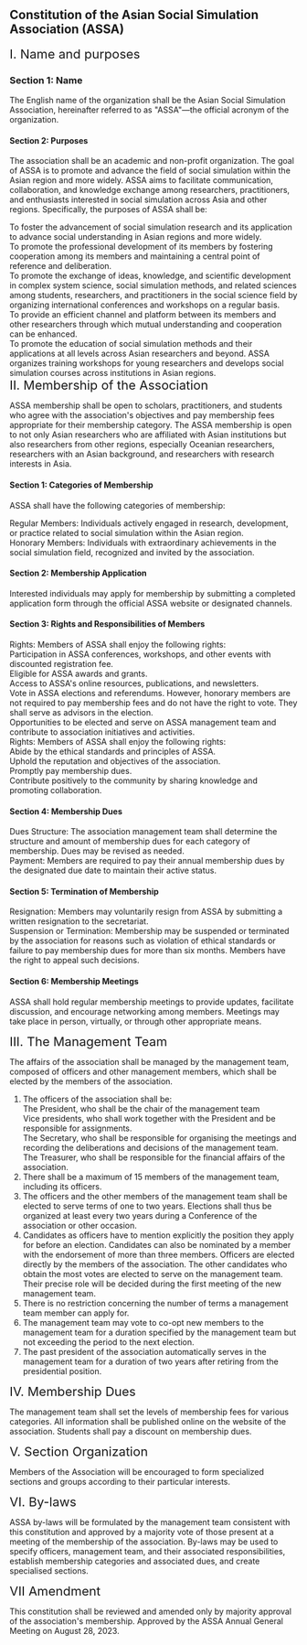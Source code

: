 ## <div class="mdh-post_flex_center_center">Constitution of the Asian Social Simulation Association (ASSA)</div>

<div style="font-size: 22px">I. Name and purposes</div>

### Section 1: Name
The English name of the organization shall be the Asian Social Simulation Association, hereinafter referred to as "ASSA"—the official acronym of the organization.
#### Section 2: Purposes
The association shall be an academic and non-profit organization. The goal of ASSA is to promote and advance the field of social simulation within the Asian region and more widely. ASSA aims to facilitate communication, collaboration, and knowledge exchange among researchers, practitioners, and enthusiasts interested in social simulation across Asia and other regions.
Specifically, the purposes of ASSA shall be:

<div class="mdh-post_paddingLeftIntend2">
    <div class="mdh-post_listIntend2" data-num="a.">
        To foster the advancement of social simulation research and its application to advance social understanding in Asian regions and more widely.
    </div>
</div>
<div class="mdh-post_paddingLeftIntend2">
    <div class="mdh-post_listIntend2" data-num="b.">
        To promote the professional development of its members by fostering cooperation among its members and maintaining a central point of reference and deliberation.
    </div>
</div>
<div class="mdh-post_paddingLeftIntend2">
    <div class="mdh-post_listIntend2" data-num="c.">
        To promote the exchange of ideas, knowledge, and scientific development in complex system science, social simulation methods, and related sciences among students, researchers, and practitioners in the social science field by organizing international conferences and workshops on a regular basis.
    </div>
</div>
<div class="mdh-post_paddingLeftIntend2">
    <div class="mdh-post_listIntend2" data-num="d.">
        To provide an efficient channel and platform between its members and other researchers through which mutual understanding and cooperation can be enhanced.
    </div>
</div>
<div class="mdh-post_paddingLeftIntend2">
    <div class="mdh-post_listIntend2" data-num="e.">
        To promote the education of social simulation methods and their applications at all levels across Asian researchers and beyond. ASSA organizes training workshops for young researchers and develops social simulation courses across institutions in Asian regions.
    </div>
</div>

<div style="font-size: 22px">II. Membership of the Association</div>

ASSA membership shall be open to scholars, practitioners, and students who agree with the association's objectives and pay membership fees appropriate for their membership category. The ASSA membership is open to not only Asian researchers who are affiliated with Asian institutions but also researchers from other regions, especially Oceanian researchers, researchers with an Asian background, and researchers with research interests in Asia.

#### Section 1: Categories of Membership
ASSA shall have the following categories of membership:
<div class="mdh-post_paddingLeftIntend2">
    <div class="mdh-post_listIntend2" data-num="a.">
        Regular Members: Individuals actively engaged in research, development, or practice related to social simulation within the Asian region.
    </div>
</div>
<div class="mdh-post_paddingLeftIntend2">
    <div class="mdh-post_listIntend2" data-num="b.">
        Honorary Members: Individuals with extraordinary achievements in the social simulation field, recognized and invited by the association.
    </div>
</div>

#### Section 2: Membership Application
Interested individuals may apply for membership by submitting a completed application form through the official ASSA website or designated channels.

#### Section 3: Rights and Responsibilities of Members
<div class="mdh-post_paddingLeftIntend2">
    <div class="mdh-post_listIntend2" data-num="a.">
        Rights: Members of ASSA shall enjoy the following rights:
        <div class="mdh-post_paddingLeftIntend2">
            <div class="mdh-post_listIntend2" data-num="•">
                Participation in ASSA conferences, workshops, and other events with discounted registration fee.
            </div>
        </div>
        <div class="mdh-post_paddingLeftIntend2">
            <div class="mdh-post_listIntend2" data-num="•">
                Eligible for ASSA awards and grants.
            </div>
        </div>
        <div class="mdh-post_paddingLeftIntend2">
            <div class="mdh-post_listIntend2" data-num="•">
                Access to ASSA's online resources, publications, and newsletters.
            </div>
        </div>
        <div class="mdh-post_paddingLeftIntend2">
            <div class="mdh-post_listIntend2" data-num="•">
                Vote in ASSA elections and referendums. However, honorary members are not required to pay membership fees and do not have the right to vote. They shall serve as advisors in the election.
            </div>
        </div>
        <div class="mdh-post_paddingLeftIntend2">
            <div class="mdh-post_listIntend2" data-num="•">
                Opportunities to be elected and serve on ASSA management team and contribute to association initiatives and activities.
            </div>
        </div>
    </div>
    <div class="mdh-post_listIntend2" data-num="b.">
        Rights: Members of ASSA shall enjoy the following rights:
        <div class="mdh-post_paddingLeftIntend2">
            <div class="mdh-post_listIntend2" data-num="•">
                Abide by the ethical standards and principles of ASSA.
            </div>
        </div>
        <div class="mdh-post_paddingLeftIntend2">
            <div class="mdh-post_listIntend2" data-num="•">
                Uphold the reputation and objectives of the association.
            </div>
        </div>
        <div class="mdh-post_paddingLeftIntend2">
            <div class="mdh-post_listIntend2" data-num="•">
                Promptly pay membership dues.
            </div>
        </div>
        <div class="mdh-post_paddingLeftIntend2">
            <div class="mdh-post_listIntend2" data-num="•">
                Contribute positively to the community by sharing knowledge and promoting collaboration.
            </div>
        </div>
    </div>
</div>

#### Section 4: Membership Dues
<div class="mdh-post_paddingLeftIntend2">
    <div class="mdh-post_listIntend2" data-num="a.">
        Dues Structure: The association management team shall determine the structure and amount of membership dues for each category of membership. Dues may be revised as needed.
    </div>
</div>
<div class="mdh-post_paddingLeftIntend2">
    <div class="mdh-post_listIntend2" data-num="b.">
        Payment: Members are required to pay their annual membership dues by the designated due date to maintain their active status.
    </div>
</div>

#### Section 5: Termination of Membership
<div class="mdh-post_paddingLeftIntend2">
    <div class="mdh-post_listIntend2" data-num="a.">
        Resignation: Members may voluntarily resign from ASSA by submitting a written resignation to the secretariat.
    </div>
</div>
<div class="mdh-post_paddingLeftIntend2">
    <div class="mdh-post_listIntend2" data-num="b.">
        Suspension or Termination: Membership may be suspended or terminated by the association for reasons such as violation of ethical standards or failure to pay membership dues for more than six months. Members have the right to appeal such decisions.
    </div>
</div>

#### Section 6: Membership Meetings
ASSA shall hold regular membership meetings to provide updates, facilitate discussion, and encourage networking among members. Meetings may take place in person, virtually, or through other appropriate means.

<div style="font-size: 22px">III. The Management Team</div>

The affairs of the association shall be managed by the management team, composed of officers and other management members, which shall be elected by the members of the association.
1.  The officers of the association shall be:
    <div class="mdh-post_paddingLeftIntend2">
        <div class="mdh-post_listIntend2" data-num="a.">
            The President, who shall be the chair of the management team
        </div>
    </div>
    <div class="mdh-post_paddingLeftIntend2">
        <div class="mdh-post_listIntend2" data-num="b.">
            Vice presidents, who shall work together with the President and be responsible for assignments.
        </div>
    </div>
    <div class="mdh-post_paddingLeftIntend2">
        <div class="mdh-post_listIntend2" data-num="c.">
            The Secretary, who shall be responsible for organising the meetings and recording the deliberations and decisions of the management team.
        </div>
    </div>
    <div class="mdh-post_paddingLeftIntend2">
        <div class="mdh-post_listIntend2" data-num="d.">
            The Treasurer, who shall be responsible for the financial affairs of the association.
        </div>
    </div>
2.  There shall be a maximum of 15 members of the management team, including its officers.
3.  The officers and the other members of the management team shall be elected to serve terms of one to two years. Elections shall thus be organized at least every two years during a Conference of the association or other occasion.
4.  Candidates as officers have to mention explicitly the position they apply for before an election. Candidates can also be nominated by a member with the endorsement of more than three members. Officers are elected directly by the members of the association. The other candidates who obtain the most votes are elected to serve on the management team. Their precise role will be decided during the first meeting of the new management team.
5.  There is no restriction concerning the number of terms a management team member can apply for.
6.  The management team may vote to co-opt new members to the management team for a duration specified by the management team but not exceeding the period to the next election.
7.  The past president of the association automatically serves in the management team for a duration of two years after retiring from the presidential position.

<div style="font-size: 22px">IV. Membership Dues</div>

The management team shall set the levels of membership fees for various categories. All information shall be published online on the website of the association. Students shall pay a discount on membership dues.

<div style="font-size: 22px">V. Section Organization</div>

Members of the Association will be encouraged to form specialized sections and groups according to their particular interests.

<div style="font-size: 22px">VI. By-laws</div>

ASSA by-laws will be formulated by the management team consistent with this constitution and approved by a majority vote of those present at a meeting of the membership of the association. By-laws may be used to specify officers, management team, and their associated responsibilities, establish membership categories and associated dues, and create specialised sections.

<div style="font-size: 22px">VII Amendment</div>

This constitution shall be reviewed and amended only by majority approval of the association's membership.
    Approved by the ASSA Annual General Meeting on August 28, 2023.
